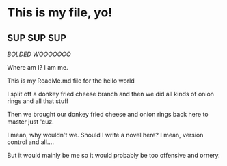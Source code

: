 # This is my file, yo!
## SUP SUP SUP

*BOLDED WOOOOOOO*


Where am I?  I am me.

This is my ReadMe.md file for the hello world

I split off a donkey fried cheese branch and then we did all kinds of onion rings and all that stuff

Then we brought our donkey fried cheese and onion rings back here to master just 'cuz.

I mean, why wouldn't we.  Should I write a novel here?  I mean, version control and all....

But it would mainly be me so it would probably be too offensive and ornery.

